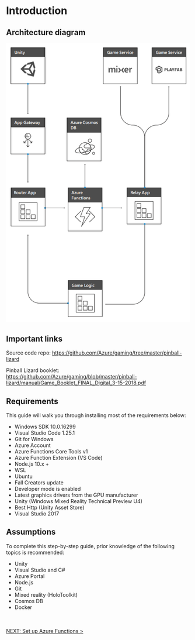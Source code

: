 Introduction
============

Architecture diagram
--------------------

<span id="Arch_Diagram"
class="anchor"></span>![](/media/image2.png)

Important links
---------------

Source code repo:
<https://github.com/Azure/gaming/tree/master/pinball-lizard>

Pinball Lizard booklet:
<https://github.com/Azure/gaming/blob/master/pinball-lizard/manual/Game_Booklet_FINAL_Digital_3-15-2018.pdf>

<span id="_Requirements" class="anchor"><span id="_Toc519166844" class="anchor"></span></span>Requirements
----------------------------------------------------------------------------------------------------------

This guide will walk you through installing most of the requirements
below:

-   Windows SDK 10.0.16299
-   Visual Studio Code 1.25.1
-   Git for Windows
-   Azure Account
-   Azure Functions Core Tools v1
-   Azure Function Extension (VS Code)
-   Node.js 10.x +
-   WSL
-   Ubuntu
-   Fall Creators update
-   Developer mode is enabled
-   Latest graphics drivers from the GPU manufacturer<span
    id="_Expectations" class="anchor"></span>
-   Unity (Windows Mixed Reality Technical Preview U4)
-   Best Http (Unity Asset Store)
-   Visual Studio 2017

Assumptions
-----------

To complete this step-by-step guide, prior knowledge of the following
topics is recommended:

-   Unity
-   Visual Studio and C\#
-   Azure Portal
-   Node.js
-   Git
-   Mixed reality (HoloToolkit)
-   Cosmos DB
-   Docker
<span id="_Unity_3D" class="anchor"></span>

<br><br>
[NEXT: Set up Azure Functions >](/docs/02_Set_up_Azure_Functions.md)